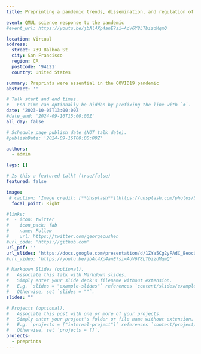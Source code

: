 ```yaml
---
title: Preprinting a pandemic trends, dissemination, and regulation of COVID-19 preprints

event: QMUL science response to the pandemic
#event_url: https://youtu.be/jbAl4Xp4anE?si=AoV6Y8LTbizdMqmQ

location: Virtual
address:
  street: 739 Balboa St
  city: San Francisco
  region: CA
  postcode: '94121'
  country: United States

summary: Preprints were essential in the COVID19 pandemic
abstract: ''

# Talk start and end times.
#   End time can optionally be hidden by prefixing the line with `#`.
date: '2023-10-05T13:00:00Z'
#date_end: '2024-09-16T15:00:00Z'
all_day: false

# Schedule page publish date (NOT talk date).
#publishDate: '2024-09-16T00:00:00Z'

authors:
  - admin

tags: []

# Is this a featured talk? (true/false)
featured: false

image:
 # caption: 'Image credit: [**Unsplash**](https://unsplash.com/photos/bzdhc5b3Bxs)'
  focal_point: Right

#links:
#  - icon: twitter
#    icon_pack: fab
#    name: Follow
#    url: https://twitter.com/georgecushen
#url_code: 'https://github.com'
url_pdf: ''
url_slides: 'https://docs.google.com/presentation/d/1ZYa5Cg2yFAdC_BeocULzy_hgnR91kuQJ/edit?usp=sharing&ouid=105973697463469114100&rtpof=true&sd=true'
#url_video: 'https://youtu.be/jbAl4Xp4anE?si=AoV6Y8LTbizdMqmQ'

# Markdown Slides (optional).
#   Associate this talk with Markdown slides.
#   Simply enter your slide deck's filename without extension.
#   E.g. `slides = "example-slides"` references `content/slides/example-slides.md`.
#   Otherwise, set `slides = ""`.
slides: ""

# Projects (optional).
#   Associate this post with one or more of your projects.
#   Simply enter your project's folder or file name without extension.
#   E.g. `projects = ["internal-project"]` references `content/project/deep-learning/index.md`.
#   Otherwise, set `projects = []`.
projects:
  - preprints
---
```



